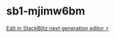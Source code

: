# sb1-mjimw6bm

[Edit in StackBlitz next generation editor ⚡️](https://stackblitz.com/~/github.com/martinfilous88/sb1-mjimw6bm)